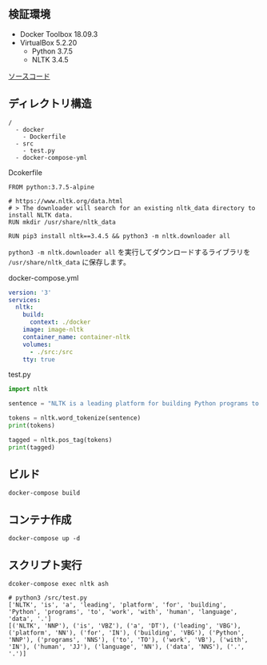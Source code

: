 ## 検証環境

- Docker Toolbox 18.09.3
- VirtualBox 5.2.20
    - Python 3.7.5
    - NLTK 3.4.5

[ソースコード](https://github.com/krabben16/test-nltk)

## ディレクトリ構造

```plaintext
/
  - docker
    - Dockerfile
  - src
    - test.py
  - docker-compose-yml
```

Dcokerfile

```dcokerfile
FROM python:3.7.5-alpine

# https://www.nltk.org/data.html
# > The downloader will search for an existing nltk_data directory to install NLTK data.
RUN mkdir /usr/share/nltk_data

RUN pip3 install nltk==3.4.5 && python3 -m nltk.downloader all
```

`python3 -m nltk.downloader all` を実行してダウンロードするライブラリを `/usr/share/nltk_data` に保存します。

docker-compose.yml

```yaml
version: '3'
services:
  nltk:
    build:
      context: ./docker
    image: image-nltk
    container_name: container-nltk
    volumes:
      - ./src:/src
    tty: true
```

test.py

```python
import nltk

sentence = "NLTK is a leading platform for building Python programs to work with human language data."

tokens = nltk.word_tokenize(sentence)
print(tokens)

tagged = nltk.pos_tag(tokens)
print(tagged)
```

## ビルド

```shell
docker-compose build
```

## コンテナ作成

```shell
docker-compose up -d
```

## スクリプト実行

```shell
dcoker-compose exec nltk ash
```

```shell
# python3 /src/test.py
['NLTK', 'is', 'a', 'leading', 'platform', 'for', 'building', 'Python', 'programs', 'to', 'work', 'with', 'human', 'language', 'data', '.']
[('NLTK', 'NNP'), ('is', 'VBZ'), ('a', 'DT'), ('leading', 'VBG'), ('platform', 'NN'), ('for', 'IN'), ('building', 'VBG'), ('Python', 'NNP'), ('programs', 'NNS'), ('to', 'TO'), ('work', 'VB'), ('with', 'IN'), ('human', 'JJ'), ('language', 'NN'), ('data', 'NNS'), ('.', '.')]
```

